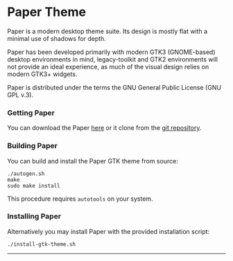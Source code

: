 Paper Theme
===========

Paper is a modern desktop theme suite. Its design is mostly flat with a minimal use of shadows for depth.

Paper has been developed primarily with modern GTK3 (GNOME-based) desktop environments in mind, legacy-toolkit and GTK2 environments will not provide an ideal experience, as much of the visual design relies on modern GTK3+ widgets.

Paper is distributed under the terms the GNU General Public License (GNU GPL v.3).

### Getting Paper

You can download the Paper [here](http://snwh.org/paper) or it clone from the [git repository](https://github.com/snwh/paper-gtk-theme).

### Building Paper

You can build and install the Paper GTK theme from source:

    ./autogen.sh
    make
    sudo make install

This procedure requires ```autotools``` on your system.

### Installing Paper

Alternatively you may install Paper with the provided installation script:

    ./install-gtk-theme.sh

-----------
